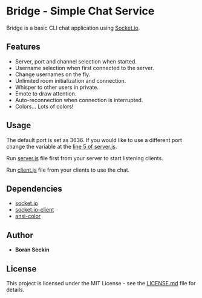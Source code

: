 # Bridge - Simple Chat Service

Bridge is a basic CLI chat application using [Socket.io](https://socket.io/).

## Features
- Server, port and channel selection when started.
- Username selection when first connected to the server.
- Change usernames on the fly.
- Unlimited room initialization and connection.
- Whisper to other users in private.
- Emote to draw attention.
- Auto-reconnection when connection is interrupted.
- Colors... Lots of colors!

## Usage
The default port is set as 3636. If you would like to use a different port change the variable at the [line 5 of server.js](server.js#L5).

Run [server.js](server.js) file first from your server to start listening clients.

Run [client.js](client.js) file from your clients to use the chat.

## Dependencies
- [socket.io](https://www.npmjs.com/package/socket.io)
- [socket.io-client](https://www.npmjs.com/package/socket.io-client)
- [ansi-color](https://www.npmjs.com/package/ansi-color)

## Author
- **Boran Seckin**

## License
This project is licensed under the MIT License - see the [LICENSE.md](LICENSE.md) file for details.
